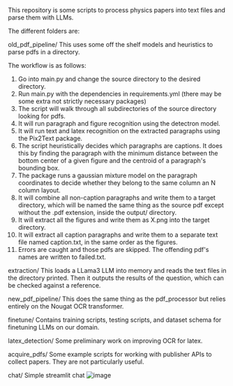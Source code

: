 This repository is some scripts to process physics papers into text files and parse them with LLMs. 


The different folders are:

old_pdf_pipeline/
This uses some off the shelf models and heuristics to parse pdfs in a directory.

The workflow is as follows:
1. Go into main.py and change the source directory to the desired directory.
2. Run main.py with the dependencies in requirements.yml (there may be some extra not strictly necessary packages)
3. The script will walk through all subdirectories of the source directory looking for pdfs.
4. It will run paragraph and figure recognition using the detectron model.
5. It will run text and latex recognition on the extracted paragraphs using the Pix2Text package.
6. The script heuristically decides which paragraphs are captions. It does this by finding the paragraph with the minimum distance between the bottom center of a given figure and the centroid of a paragraph's bounding box.
7. The package runs a gaussian mixture model on the paragraph coordinates to decide whether they belong to the same column an N column layout.  
8. It will combine all non-caption paragraphs and write them to a target directory, which will be named the same thing as the source pdf except without the .pdf extension, inside the output/ directory.
9. It will extract all the figures and write them as X.png into the target directory.
10. It will extract all caption paragraphs and write them to a separate text file named caption.txt, in the same order as the figures.
11. Errors are caught and those pdfs are skipped. The offending pdf's names are written to failed.txt.


extraction/
This loads a LLama3 LLM into memory and reads the text files in the directory printed. Then it outputs the results of the question, which can be checked against a reference.

new_pdf_pipeline/
This does the same thing as the pdf_processor but relies entirely on the Nougat OCR transformer.

finetune/
Contains training scripts, testing scripts, and dataset schema for finetuning LLMs on our domain.

latex_detection/
Some preliminary work on improving OCR for latex.

acquire_pdfs/
Some example scripts for working with publisher APIs to collect papers. They are not particularly useful.

chat/
Simple streamlit chat
![image](https://github.com/user-attachments/assets/f76bf78d-3abd-4bd3-ba13-c700e9122d5b)
